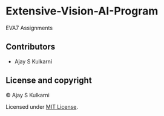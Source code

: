 # Extensive-Vision-AI-Program
EVA7 Assignments

## Contributors
- Ajay S Kulkarni

## License and copyright
© Ajay S Kulkarni

Licensed under [MIT License](LICENSE).

